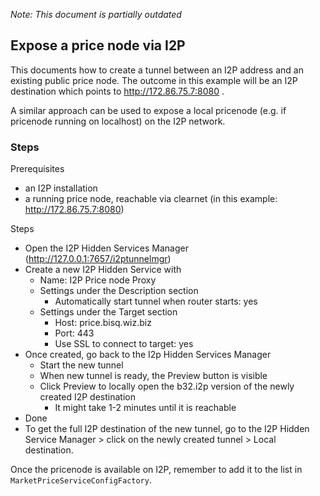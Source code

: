 _Note: This document is partially outdated_

## Expose a price node via I2P

This documents how to create a tunnel between an I2P address and an existing public price node. The outcome in this
example will be an I2P destination which points to http://172.86.75.7:8080 .

A similar approach can be used to expose a local pricenode (e.g. if pricenode running on localhost) on the I2P network.

### Steps

Prerequisites

- an I2P installation
- a running price node, reachable via clearnet (in this example: http://172.86.75.7:8080)

Steps

- Open the I2P Hidden Services Manager (http://127.0.0.1:7657/i2ptunnelmgr)
- Create a new I2P Hidden Service with
    - Name: I2P Price node Proxy
    - Settings under the Description section
        - Automatically start tunnel when router starts: yes
    - Settings under the Target section
        - Host: price.bisq.wiz.biz
        - Port: 443
        - Use SSL to connect to target: yes
- Once created, go back to the I2p Hidden Services Manager
    - Start the new tunnel
    - When new tunnel is ready, the Preview button is visible
    - Click Preview to locally open the b32.i2p version of the newly created I2P destination
        - It might take 1-2 minutes until it is reachable
- Done
- To get the full I2P destination of the new tunnel, go to the I2P Hidden Service Manager > click on the newly created
  tunnel > Local destination.

Once the pricenode is available on I2P, remember to add it to the list in `MarketPriceServiceConfigFactory`.